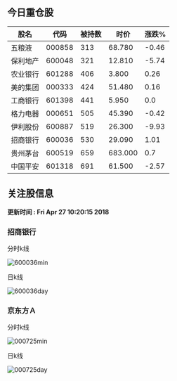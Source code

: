 
## 今日重仓股 

|股名|代码|被持数|时价|涨跌%|
|---|---|---|---|---|
|五粮液|000858|313|68.780|-0.46|
|保利地产|600048|321|12.810|-5.74|
|农业银行|601288|406|3.800|0.26|
|美的集团|000333|424|51.480|0.16|
|工商银行|601398|441|5.950|0.0|
|格力电器|000651|505|45.390|-0.42|
|伊利股份|600887|519|26.300|-9.93|
|招商银行|600036|530|29.090|1.01|
|贵州茅台|600519|659|683.000|0.7|
|中国平安|601318|691|61.500|-2.57|

## 关注股信息
**更新时间 : Fri Apr 27 10:20:15 2018**
### 招商银行 
分时k线

![600036min](http://image.sinajs.cn/newchart/min/n/sh600036.gif)

日k线

![600036day](http://image.sinajs.cn/newchart/daily/n/sh600036.gif)

### 京东方Ａ 
分时k线

![000725min](http://image.sinajs.cn/newchart/min/n/sz000725.gif)

日k线

![000725day](http://image.sinajs.cn/newchart/daily/n/sz000725.gif)
